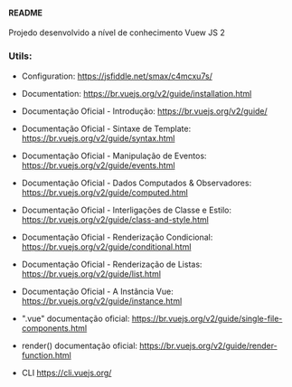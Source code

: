 #### README

Projedo desenvolvido a nível de conhecimento Vuew JS 2

### Utils: 

* Configuration: https://jsfiddle.net/smax/c4mcxu7s/

* Documentation: https://br.vuejs.org/v2/guide/installation.html

* Documentação Oficial - Introdução: https://br.vuejs.org/v2/guide/

* Documentação Oficial - Sintaxe de Template: https://br.vuejs.org/v2/guide/syntax.html

* Documentação Oficial - Manipulação de Eventos: https://br.vuejs.org/v2/guide/events.html

* Documentação Oficial - Dados Computados & Observadores: https://br.vuejs.org/v2/guide/computed.html

* Documentação Oficial - Interligações de Classe e Estilo: https://br.vuejs.org/v2/guide/class-and-style.html

* Documentação Oficial - Renderização Condicional: https://br.vuejs.org/v2/guide/conditional.html

* Documentação Oficial - Renderização de Listas: https://br.vuejs.org/v2/guide/list.html

* Documentação Oficial - A Instância Vue: https://br.vuejs.org/v2/guide/instance.html

* ".vue" documentação oficial: https://br.vuejs.org/v2/guide/single-file-components.html

*  render()  documentação oficial: https://br.vuejs.org/v2/guide/render-function.html

* CLI https://cli.vuejs.org/


